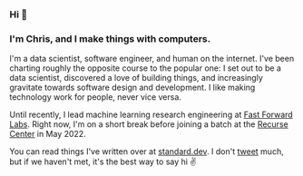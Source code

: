 ### Hi 👋

### I'm Chris, and I make things with computers.

I'm a data scientist, software engineer, and human on the internet. I've been charting roughly the opposite course to the popular one: I set out to be a data scientist, discovered a love of building things, and increasingly gravitate towards software design and development. I like making technology work for people, never vice versa.

Until recently, I lead machine learning research engineering at [Fast Forward Labs](https://github.com/fastforwardlabs). Right now, I'm on a short break before joining a batch at the [Recurse Center](https://www.recurse.com) in May 2022.

You can read things I've written over at [standard.dev](https://standard.dev). I don't [tweet](https://twitter.com/_cjwallace) much, but if we haven't met, it's the best way to say hi ✌️
